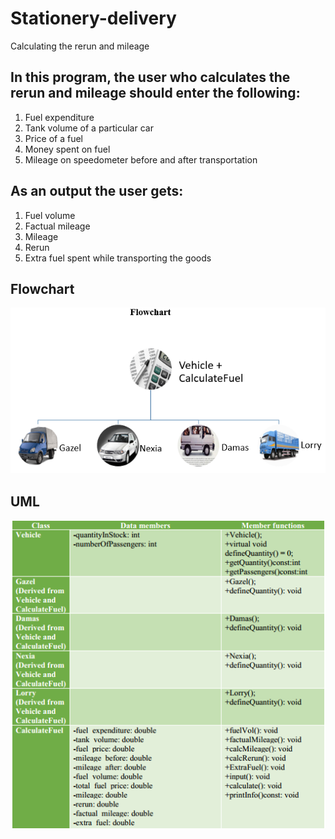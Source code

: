 # Stationery-delivery
Calculating the rerun and mileage 


## In this program, the user who calculates the rerun and mileage should enter the following:
1.	Fuel expenditure
2.	Tank volume of a particular car
3.	Price of a fuel
4.	Money spent on fuel
5.	Mileage on speedometer before and after transportation
## As an output the user gets:
1.	Fuel volume
2.	Factual mileage
3.	Mileage
4.	Rerun
5.	Extra fuel spent while transporting the goods
## Flowchart
 ![](flowchart.PNG)
## UML
 ![](uml.PNG)
